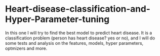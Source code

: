 # Heart-disease-classification-and-Hyper-Parameter-tuning
In this one I will try to find the best model to predict heart disease. It is a classification problem (person has heart disease? yes or no), and I will do some tests and analysis on the features, models, hyper parameters, optmizers and more.
